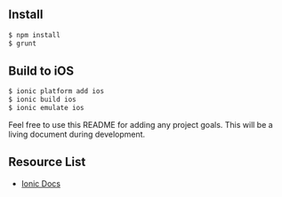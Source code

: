 ## Install

```bash
$ npm install
$ grunt
```

## Build to iOS

```bash
$ ionic platform add ios
$ ionic build ios
$ ionic emulate ios
```

Feel free to use this README for adding any project goals. This will be a living document during development.

## Resource List

- [Ionic Docs](http://ionicframework.com/docs/)